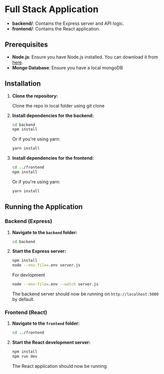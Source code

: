 
# Full Stack Application



- **backend/**: Contains the Express server and API logic.
- **frontend/**: Contains the React application.

## Prerequisites

- **Node.js**: Ensure you have Node.js installed. You can download it from [here](https://nodejs.org/).
- **Mongo Database**: Ensure you have a local mongoDB

## Installation

1. **Clone the repository:**

   Clone the repo in local folder using git clone

2. **Install dependencies for the backend:**

   ```bash
   cd backend
   npm install
   ```

   Or if you're using yarn:

   ```bash
   yarn install
   ```

3. **Install dependencies for the frontend:**

   ```bash
   cd ../frontend
   npm install
   ```

   Or if you're using yarn:

   ```bash
   yarn install
   ```

## Running the Application

### Backend (Express)

1. **Navigate to the `backend` folder:**

   ```bash
   cd backend
   ```

2. **Start the Express server:**

   ```bash
   npm install
   node --env-file=.env server.js
   ```
   For devlopment
   ```bash
   node --env-file=.env --watch server.js
   ```

   The backend server should now be running on `http://localhost:5000` by default.

### Frontend (React)

1. **Navigate to the `frontend` folder:**

   ```bash
   cd ../frontend
   ```

2. **Start the React development server:**

   ```bash
   npm install
   npm run dev
   ```

   The React application should now be running 



